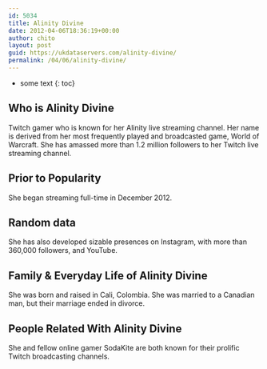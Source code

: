 ```yaml
---
id: 5034
title: Alinity Divine
date: 2012-04-06T18:36:19+00:00
author: chito
layout: post
guid: https://ukdataservers.com/alinity-divine/
permalink: /04/06/alinity-divine/
---
```


* some text
{: toc}
          
          
## Who is  Alinity Divine
                  
                  
                  
Twitch gamer who is known for her Alinity live streaming channel. Her name is derived from her most frequently played and broadcasted game, World of Warcraft. She has amassed more than 1.2 million followers to her Twitch live streaming channel.
                  
                
                
                
## Prior to Popularity 
                  
                  
                  
She began streaming full-time in December 2012.
                  
                
                
                
## Random data 
                  
                  
                  
She has also developed sizable presences on Instagram, with more than 360,000 followers, and YouTube.
                  
                
                
                
## Family & Everyday Life of Alinity Divine
                  
                  
                  
She was born and raised in Cali, Colombia. She was married to a Canadian man, but their marriage ended in divorce.
                  
                
                
                
## People Related With  Alinity Divine
                  
                  
                  
She and fellow online gamer SodaKite are both known for their prolific Twitch broadcasting channels.
                  
                
              
            
          
          
          
    
    
  
